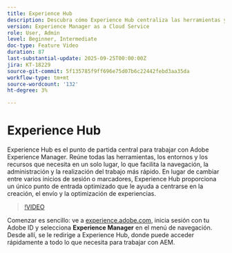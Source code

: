 ```yaml
---
title: Experience Hub
description: Descubra cómo Experience Hub centraliza las herramientas y los recursos de AEM en un solo lugar, lo que optimiza el acceso para que pueda trabajar más rápido y ofrecer mejores experiencias.
version: Experience Manager as a Cloud Service
role: User, Admin
level: Beginner, Intermediate
doc-type: Feature Video
duration: 87
last-substantial-update: 2025-09-25T00:00:00Z
jira: KT-18229
source-git-commit: 5f135785f9ff696e75d07b6c22442febd3aa35da
workflow-type: tm+mt
source-wordcount: '132'
ht-degree: 3%

---
```



# Experience Hub

Experience Hub es el punto de partida central para trabajar con Adobe Experience Manager. Reúne todas las herramientas, los entornos y los recursos que necesita en un solo lugar, lo que facilita la navegación, la administración y la realización del trabajo más rápido. En lugar de cambiar entre varios inicios de sesión o marcadores, Experience Hub proporciona un único punto de entrada optimizado que le ayuda a centrarse en la creación, el envío y la optimización de experiencias.

>[!VIDEO](https://video.tv.adobe.com/v/3475249/?learn=on&enablevpops&captions=spa)

Comenzar es sencillo: ve a [experience.adobe.com](https://experience.adobe.com), inicia sesión con tu Adobe ID y selecciona **Experience Manager** en el menú de navegación. Desde allí, se le redirige a Experience Hub, donde puede acceder rápidamente a todo lo que necesita para trabajar con AEM.

